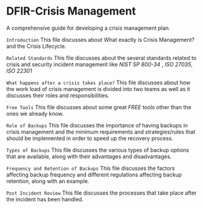 # DFIR-Crisis Management
A comprehensive guide for developing a crisis management plan.

``Introduction``
This file discusses about What exactly is Crisis Management? and the Crisis Lifecycle.

``Related Standards``
This file discusses about the several standards related to crisis and security incident management like _NIST SP 800-34_ , _ISO 27035_, _ISO 22301_

``What happens after a crisis takes place?``
This file discusses about how the work load of crisis management is divided into two teams as well as it discusses their roles and responsibilities.

``Free Tools``
This file discusses about some great _FREE_ tools other than the ones we already know.

``Role of Backups`` 
This file discusses the importance of having backups in crisis management and the minimum requirements and strategies/rules that should be implemented in order to speed up the recovery process.

``Types of Backups``
This file discusses the various types of backup options that are available, along with their advantages and disadvantages.

``Frequency and Retention of Backups``
This file discusses the factors affecting backup frequency and different regulations affecting backup retention, along with an example.

``Post Incident Review``
This file discusses the processes that take place after the incident has been handled.
